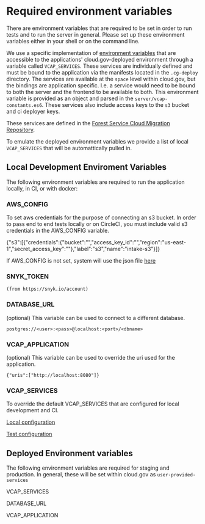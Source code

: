 # Required environment variables

There are environment variables that are required to be set in order to run tests and to run the server in general. Please set up these environment variables either in your shell or on the command line.

We use a specific implementation of [environment variables](https://docs.run.pivotal.io/devguide/deploy-apps/environment-variable.html) that are accessible to the applications' cloud.gov-deployed environment through a variable called `VCAP_SERVICES`. These services are individually defined and must be bound to the application via the manifests located in the `.cg-deploy` directory. The services are available at the `space` level within cloud.gov, but the bindings are application specific. I.e. a service would need to be bound to both the server and the frontend to be available to both. This environment variable is provided as an object and parsed in the `server/vcap-constants.es6`. These services also include access keys to the `s3` bucket and ci deployer keys.

These services are defined in the [Forest Service Cloud Migration Repository](https://github.com/18F/fs-cloud-gov-migration).

To emulate the deployed environment variables we provide a list of local `VCAP_SERVICES` that will be automattically pulled in.

## Local Development Enviroment Variables 
The following environment variables are required to run the application locally, in CI, or with docker:

### AWS_CONFIG
  To set aws credentials for the purpose of connecting an s3 bucket. In order to pass end to end tests locally or on CircleCI, you must include valid s3 credentials in the AWS_CONFIG variable.

  {"s3":[{"credentials":{"bucket":"","access_key_id":"","region":"us-east-1","secret_access_key":""},"label":"s3","name":"intake-s3"}]}

  If AWS_CONFIG is not set, system will use the json file [here](/server/environment-variables/aws-config.json)

### SNYK_TOKEN

    (from https://snyk.io/account)

### DATABASE_URL

(optional) This variable can be used to connect to a different database.

    postgres://<user>:<pass>@localhost:<port>/<dbname>

### VCAP_APPLICATION

(optional) This variable can be used to override the uri used for the
application.

    {"uris":["http://localhost:8080"]}

### VCAP_SERVICES

To override the default VCAP_SERVICES that are configured for local development and CI.

  [Local configuration](/server/environment-variables/local.json)

  [Test configuration](/server/environment-variables/test.json)

## Deployed Environment variables
The following environment variables are required for staging and production. In general, these will be set within cloud.gov as `user-provided-services`

VCAP_SERVICES

DATABASE_URL

VCAP_APPLICATION

